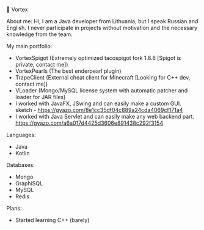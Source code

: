 🌃 Vortex

About me:
Hi, I am a Java developer from Lithuania, but I speak Russian and English.
I never participate in projects without motivation and the necessary knowledge from the team.

My main portfolio:
- VortexSpigot (Extremely optimized tacospigot fork 1.8.8 [Spigot is private, contact me])
- VortexPearls (The best enderpearl plugin)
- TrapeClient (External cheat client for Minecraft [Looking for C++ dev, contact me])
- VLoader (Mongo/MySQL license system with automatic patcher and loader for JAR files)
- I worked with JavaFX, JSwing and can easily make a custom GUI.
sketch - https://gyazo.com/8e1cc35df04c889a24cda4069cf171a4
- I worked with Java Servlet and can easily make any web backend part.
https://gyazo.com/a6a017d4425d3606e891438c292f3154

Languages:
- Java
- Kotlin

Databases:
- Mongo
- GraphiSQL
- MySQL
- Redis

Plans:
- Started learning C++ (barely)
